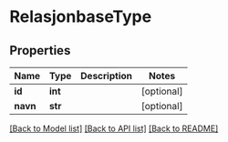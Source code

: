# RelasjonbaseType

## Properties
Name | Type | Description | Notes
------------ | ------------- | ------------- | -------------
**id** | **int** |  | [optional] 
**navn** | **str** |  | [optional] 

[[Back to Model list]](../README.md#documentation-for-models) [[Back to API list]](../README.md#documentation-for-api-endpoints) [[Back to README]](../README.md)

